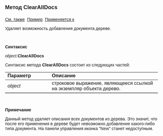 ﻿<html>
<head>
<title>Дерево\ClearAllDocs</title>
</head>

<body>

<p><strong><font size="4" face="Arial">Метод ClearAllDocs<br>
<br>
</font></strong><font face="Arial"><a href="../Astree.html">См. также</a>&nbsp;
<u><a href="../../Examples/E_AsTree.html">Пример</a></u>&nbsp; <a
href="../Astree.html">Применяется к</a></font></p>

<p><font face="Arial">Удаляет возможность добавления документа дереве.</font></p>

<p class="label">&nbsp;</p>

<p class="label"><font face="Arial"><b>Синтаксис</b></font></p>

<p><font face="Arial"><em>object.</em><strong>ClearAllDocs</strong></font></p>

<p><font face="Arial">Синтаксис метода <strong>ClearAllDocs</strong>
состоит из следующих частей:</font></p>

<table border="1" cellPadding="5" cols="2" frame="below" rules="rows">
<TBODY>
  <tr vAlign="top">
    <td class="label" width="29%"><font face="Arial"><b>Параметр</b></font></td>
    <td class="label" width="71%"><font face="Arial"><strong>Описание</strong></font></td>
  </tr>
  <tr>
    <td width="29%"><em><font face="Arial">object</font></em></td>
    <td width="71%"><font face="Arial">строковое выражение, являющееся 
	ссылкой на экземпляр объекта дерево.</font></td>
  </tr>
</table>

<p class="label">&nbsp;</p>

<p class="label"><b><font face="Arial">Примечание</font></b></p>

<p class="label"><font face="Arial">Данный метод удаляет описания всех 
документов из дерева. Это значит, что после его применения в дереве будет 
невозможно добавление какого-либо типа документа. На панели управления иконка 
&quot;New&quot; станет недоступным.<br>
<br>
</font></p>
</body>
</html>
